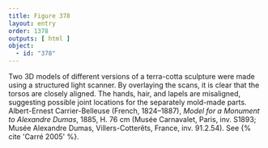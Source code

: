 ```yaml
---
title: Figure 378
layout: entry
order: 1378
outputs: [ html ]
object:
  - id: "378"
---
```


Two 3D models of different versions of a terra-cotta sculpture were made using a structured light scanner. By overlaying the scans, it is clear that the torsos are closely aligned. The hands, hair, and lapels are misaligned, suggesting possible joint locations for the separately mold-made parts. Albert-Ernest Carrier-Belleuse (French, 1824–1887), *Model for a Monument to Alexandre Dumas*, 1885, H. 76 cm (Musée Carnavalet, Paris, inv. S1893; Musée Alexandre Dumas, Villers-Cotterêts, France, inv. 91.2.54). See {% cite 'Carré 2005' %}.
